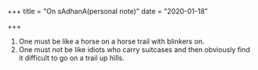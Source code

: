 +++
title = "On sAdhanA(personal note)"
date = "2020-01-18"

+++
1.  One must be like a horse on a horse trail with blinkers on.
2.  One must not be like idiots who carry suitcases and then obviously
    find it difficult to go on a trail up hills.
